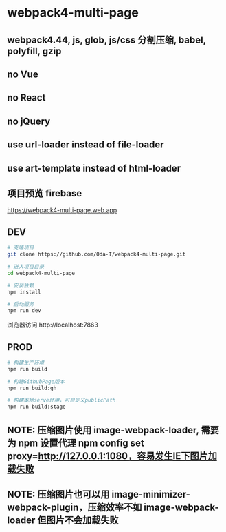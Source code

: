 # webpack4-multi-page

## webpack4.44, js, glob, js/css 分割压缩, babel, polyfill, gzip

## no Vue

## no React

## no jQuery

## use url-loader instead of file-loader

## use art-template instead of html-loader

## 项目预览 firebase

https://webpack4-multi-page.web.app

## DEV

```bash
# 克隆项目
git clone https://github.com/Oda-T/webpack4-multi-page.git

# 进入项目目录
cd webpack4-multi-page

# 安装依赖
npm install

# 启动服务
npm run dev
```

浏览器访问 http://localhost:7863

## PROD

```bash
# 构建生产环境
npm run build

# 构建GithubPage版本
npm run build:gh

# 构建本地serve环境，可自定义publicPath
npm run build:stage
```

## NOTE: 压缩图片使用 image-webpack-loader, 需要为 npm 设置代理 npm config set proxy=http://127.0.0.1:1080，容易发生IE下图片加载失败

## NOTE: 压缩图片也可以用 image-minimizer-webpack-plugin，压缩效率不如 image-webpack-loader 但图片不会加载失败

